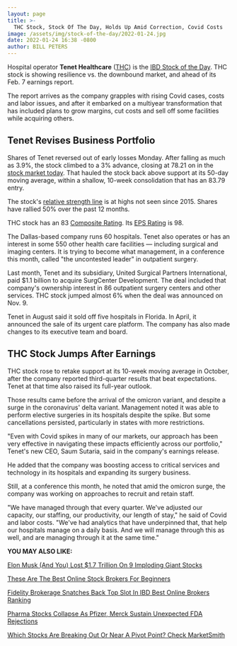 ```yaml
---
layout: page
title: >-
  THC Stock, Stock Of The Day, Holds Up Amid Correction, Covid Costs
image: /assets/img/stock-of-the-day/2022-01-24.jpg
date: 2022-01-24 16:38 -0800
author: BILL PETERS
---
```







Hospital operator **Tenet Healthcare** ([THC](https://research.investors.com/quote.aspx?symbol=THC)) is the [IBD Stock of the Day](https://www.investors.com/research/ibd-stock-of-the-day/). THC stock is showing resilience vs. the downbound market, and ahead of its Feb. 7 earnings report.




The report arrives as the company grapples with rising Covid cases, costs and labor issues, and after it embarked on a multiyear transformation that has included plans to grow margins, cut costs and sell off some facilities while acquiring others.


Tenet Revises Business Portfolio
--------------------------------


Shares of Tenet reversed out of early losses Monday. After falling as much as 3.9%, the stock climbed to a 3% advance, closing at 78.21 on in the [stock market today](https://investors.com/stock-market-today). That hauled the stock back above support at its 50-day moving average, within a shallow, 10-week consolidation that has an 83.79 entry.


The stock's [relative strength line](https://www.investors.com/how-to-invest/investors-corner/growth-stocks-breakout-specialty-tool-relative-strength-line/) is at highs not seen since 2015. Shares have rallied 50% over the past 12 months.


THC stock has an 83 [Composite Rating](https://www.investors.com/how-to-invest/investors-corner/how-to-research-growth-stocks/). Its [EPS Rating](https://www.investors.com/how-to-invest/investors-corner/eps-rating-is-key-to-picking-great-stocks/) is 98.



The Dallas-based company runs 60 hospitals. Tenet also operates or has an interest in some 550 other health care facilities — including surgical and imaging centers. It is trying to become what management, in a conference this month, called "the uncontested leader" in outpatient surgery.


Last month, Tenet and its subsidiary, United Surgical Partners International, paid $1.1 billion to acquire SurgCenter Development. The deal included that company's ownership interest in 86 outpatient surgery centers and other services. THC stock jumped almost 6% when the deal was announced on Nov. 9.


Tenet in August said it sold off five hospitals in Florida. In April, it announced the sale of its urgent care platform. The company has also made changes to its executive team and board.


THC Stock Jumps After Earnings
------------------------------


THC stock rose to retake support at its 10-week moving average in October, after the company reported third-quarter results that beat expectations. Tenet at that time also raised its full-year outlook.


Those results came before the arrival of the omicron variant, and despite a surge in the coronavirus' delta variant. Management noted it was able to perform elective surgeries in its hospitals despite the spike. But some cancellations persisted, particularly in states with more restrictions.


"Even with Covid spikes in many of our markets, our approach has been very effective in navigating these impacts efficiently across our portfolio," Tenet's new CEO, Saum Sutaria, said in the company's earnings release.


He added that the company was boosting access to critical services and technology in its hospitals and expanding its surgery business.


Still, at a conference this month, he noted that amid the omicron surge, the company was working on approaches to recruit and retain staff.


"We have managed through that every quarter. We've adjusted our capacity, our staffing, our productivity, our length of stay," he said of Covid and labor costs. "We've had analytics that have underpinned that, that help our hospitals manage on a daily basis. And we will manage through this as well, and are managing through it at the same time."


**YOU MAY ALSO LIKE:**


[Elon Musk (And You) Lost $1.7 Trillion On 9 Imploding Giant Stocks](https://www.investors.com/etfs-and-funds/sectors/sp500-tech-tycoons-and-you-lost-trillion-on-imploding-giant-stocks/)


[These Are The Best Online Stock Brokers For Beginners](https://www.investors.com/news/best-online-stock-broker-beginner-investors/)


[Fidelity Brokerage Snatches Back Top Slot In IBD Best Online Brokers Ranking](https://www.investors.com/news/fidelity-brokerage-regains-no-1-in-ibd-best-online-brokers-ranking/)


[Pharma Stocks Collapse As Pfizer, Merck Sustain Unexpected FDA Rejections](https://www.investors.com/news/technology/pfizer-stock-topples-after-fda-rejects-opko-partnered-rare-disease-drug/)


[Which Stocks Are Breaking Out Or Near A Pivot Point? Check MarketSmith](https://marketsmith.investors.com/?src=A012BF)




